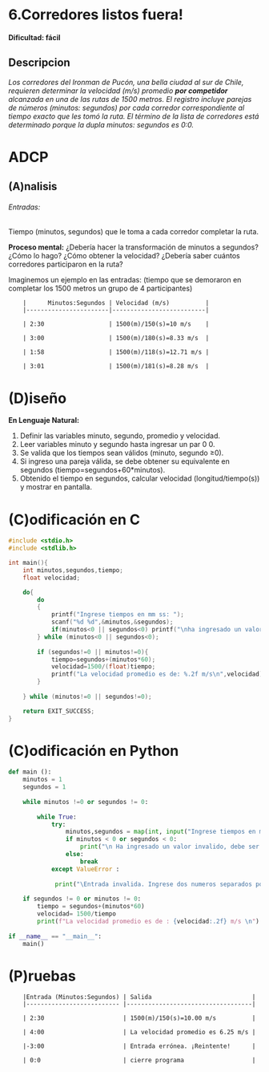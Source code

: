 # 6.Corredores listos fuera!  
#### Dificultad: fácil

## Descripcion

*Los corredores del Ironman de Pucón, una bella ciudad al sur de Chile, requieren determinar la velocidad (m/s) promedio **por competidor** alcanzada en una de las rutas de 1500 metros. El registro incluye parejas de números (minutos: segundos) por cada corredor correspondiente al tiempo exacto que les tomó la ruta. El término de la lista de corredores está determinado porque la dupla minutos: segundos es 0:0.*


# ADCP

## (A)nalisis
###### Entradas:
Tiempo (minutos, segundos) que le toma a cada corredor completar la ruta.   

**Proceso mental:**
¿Debería hacer la transformación de minutos a segundos? ¿Cómo lo hago? ¿Cómo obtener la velocidad?  ¿Debería saber cuántos corredores participaron en la ruta?

Imaginemos un ejemplo en las entradas: (tiempo que se demoraron en completar los 1500 metros un grupo de 4 participantes)

        |      Minutos:Segundos | Velocidad (m/s)          |
        |-----------------------|--------------------------|
        
        | 2:30                  | 1500(m)/150(s)=10 m/s    |
        
        | 3:00                  | 1500(m)/180(s)=8.33 m/s  |
        
        | 1:58                  | 1500(m)/118(s)=12.71 m/s |

        | 3:01                  | 1500(m)/181(s)=8.28 m/s  |




# (D)iseño

**En Lenguaje Natural:**

1.	Definir las variables minuto, segundo, promedio y velocidad. 
2.	Leer variables minuto y segundo hasta ingresar un par 0 0. 
3.	Se valida que los tiempos sean válidos (minuto, segundo ≥0). 
4.	Si ingreso una pareja válida, se debe obtener su equivalente en segundos (tiempo=segundos+60*minutos). 
5.	Obtenido el tiempo en segundos, calcular velocidad (longitud/tiempo(s)) y mostrar en pantalla.

# (C)odificación en C
```c
#include <stdio.h>
#include <stdlib.h>

int main(){
    int minutos,segundos,tiempo;
    float velocidad;

    do{
        do
        {
            printf("Ingrese tiempos en mm ss: ");
            scanf("%d %d",&minutos,&segundos);
            if(minutos<0 || segundos<0) printf("\nha ingresado un valor invalido, debe ser >=0. Reintente!\n ");
        } while (minutos<0 || segundos<0);
        
        if (segundos!=0 || minutos!=0){
            tiempo=segundos+(minutos*60);
            velocidad=1500/(float)tiempo;
            printf("La velocidad promedio es de: %.2f m/s\n",velocidad);
        }    
        
    } while (minutos!=0 || segundos!=0);   

    return EXIT_SUCCESS;
}
```
# (C)odificación en Python
```py
def main ():
    minutos = 1
    segundos = 1
    
    while minutos !=0 or segundos != 0:
        
        while True:
            try:
                minutos,segundos = map(int, input("Ingrese tiempos en mm ss (0 0 para salir) : ").split())
                if minutos < 0 or segundos < 0:
                    print("\n Ha ingresado un valor invalido, debe ser >= 0. Reintente! \n")
                else:
                    break
            except ValueError :
            
             print("\Entrada invalida. Ingrese dos numeros separados por espacio.\n")
    
    if segundos != 0 or minutos != 0:
        tiempo = segundos+(minutos*60)
        velocidad= 1500/tiempo
        print(f"La velocidad promedio es de : {velocidad:.2f} m/s \n")
        
if __name__ == "__main__":
    main()
```
# (P)ruebas

        
        |Entrada (Minutos:Segundos) | Salida                            |
        |-------------------------- |-----------------------------------|
        
        | 2:30                      | 1500(m)/150(s)=10.00 m/s          |
        
        | 4:00                      | La velocidad promedio es 6.25 m/s |
        
        |-3:00                      | Entrada errónea. ¡Reintente!      |
        
        | 0:0                       | cierre programa                   |

